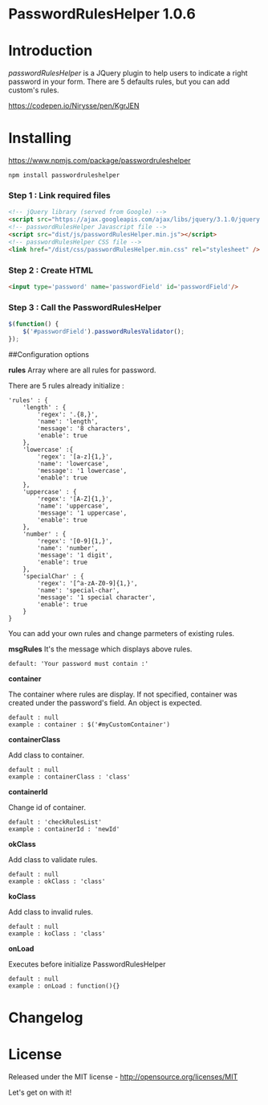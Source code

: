 # PasswordRulesHelper 1.0.6

# Introduction

_passwordRulesHelper_ is a JQuery plugin to help users to indicate a right password in your form.
There are 5 defaults rules, but you can add custom's rules.

https://codepen.io/Nirysse/pen/KgrJEN

# Installing

https://www.npmjs.com/package/passwordruleshelper

```
npm install passwordruleshelper
```

### Step 1 : Link required files

```html
<!-- jQuery library (served from Google) -->
<script src="https://ajax.googleapis.com/ajax/libs/jquery/3.1.0/jquery.min.js"></script>
<!-- passwordRulesHelper Javascript file -->
<script src="dist/js/passwordRulesHelper.min.js"></script>
<!-- passwordRulesHelper CSS file -->
<link href="/dist/css/passwordRulesHelper.min.css" rel="stylesheet" />
```

### Step 2 : Create HTML

```html
<input type='password' name='passwordField' id='passwordField'/>
```

### Step 3 : Call the PasswordRulesHelper

```javascript
$(function() {
    $('#passwordField').passwordRulesValidator();
});
```

##Configuration options

**rules**
Array where are all rules for password.

There are 5 rules already initialize : 

```
'rules' : {
    'length' : {
        'regex': '.{8,}',
        'name': 'length',
        'message': '8 characters',
        'enable': true
    },
    'lowercase' :{
        'regex': '[a-z]{1,}',
        'name': 'lowercase',
        'message': '1 lowercase',
        'enable': true
    },
    'uppercase' : {
        'regex': '[A-Z]{1,}',
        'name': 'uppercase',
        'message': '1 uppercase',
        'enable': true
    },
    'number' : {
        'regex': '[0-9]{1,}',
        'name': 'number',
        'message': '1 digit',
        'enable': true
    },
    'specialChar' : {
        'regex': '[^a-zA-Z0-9]{1,}',
        'name': 'special-char',
        'message': '1 special character',
        'enable': true
    }
}
```
You can add your own rules and change parmeters of existing rules.


**msgRules**
It's the message which displays above rules.

```
default: 'Your password must contain :'
```

**container**

The container where rules are display. If not specified, container was created under the password's field.
An object is expected.

```
default : null
example : container : $('#myCustomContainer')
```

**containerClass**

Add class to container.

```
default : null
example : containerClass : 'class'
```

**containerId**

Change id of container.

```
default : 'checkRulesList'
example : containerId : 'newId'
```

**okClass**

Add class to validate rules.

```
default : null
example : okClass : 'class'
```

**koClass**

Add class to invalid rules.

```
default : null
example : koClass : 'class'
```

**onLoad**

Executes before initialize PasswordRulesHelper

```
default : null
example : onLoad : function(){}
```


# Changelog

# License

Released under the MIT license - http://opensource.org/licenses/MIT

Let's get on with it!

